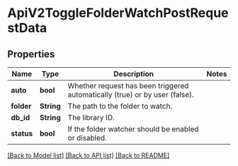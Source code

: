 # ApiV2ToggleFolderWatchPostRequestData

## Properties

Name | Type | Description | Notes
------------ | ------------- | ------------- | -------------
**auto** | **bool** | Whether request has been triggered automatically (true) or by user (false). | 
**folder** | **String** | The path to the folder to watch. | 
**db_id** | **String** | The library ID. | 
**status** | **bool** | If the folder watcher should be enabled or disabled. | 

[[Back to Model list]](../README.md#documentation-for-models) [[Back to API list]](../README.md#documentation-for-api-endpoints) [[Back to README]](../README.md)



